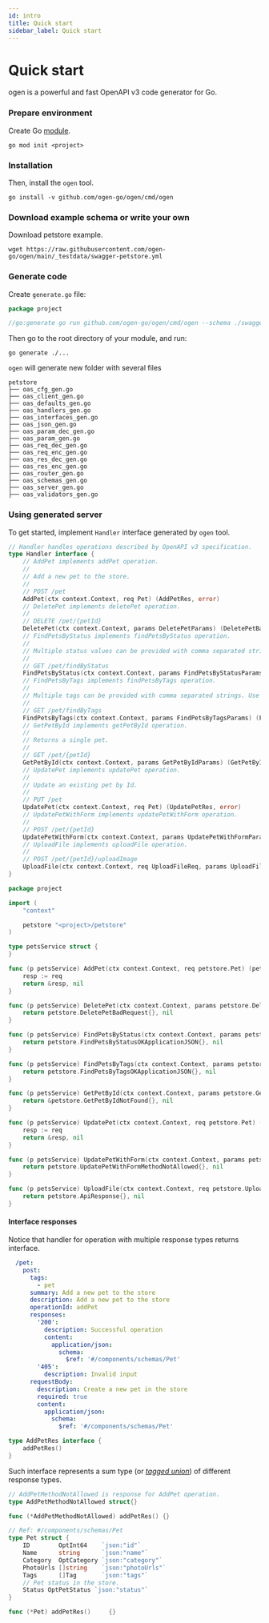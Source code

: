 ```yaml
---
id: intro
title: Quick start
sidebar_label: Quick start
---
```


# Quick start

ogen is a powerful and fast OpenAPI v3 code generator for Go.

### Prepare environment

Create Go [module](https://github.com/golang/go/wiki/Modules#quick-start).

```console
go mod init <project>
```

### Installation

Then, install the `ogen` tool.

```console
go install -v github.com/ogen-go/ogen/cmd/ogen
```

### Download example schema or write your own

Download petstore example.

```console
wget https://raw.githubusercontent.com/ogen-go/ogen/main/_testdata/swagger-petstore.yml
```

### Generate code

Create `generate.go` file:

```go title="<project>/generate.go"
package project

//go:generate go run github.com/ogen-go/ogen/cmd/ogen --schema ./swagger-petstore.yml --target petstore --clean
```

Then go to the root directory of your module, and run:

```
go generate ./...
```

`ogen` will generate new folder with several files

```console
petstore
├── oas_cfg_gen.go
├── oas_client_gen.go
├── oas_defaults_gen.go
├── oas_handlers_gen.go
├── oas_interfaces_gen.go
├── oas_json_gen.go
├── oas_param_dec_gen.go
├── oas_param_gen.go
├── oas_req_dec_gen.go
├── oas_req_enc_gen.go
├── oas_res_dec_gen.go
├── oas_res_enc_gen.go
├── oas_router_gen.go
├── oas_schemas_gen.go
├── oas_server_gen.go
├── oas_validators_gen.go
```

### Using generated server

To get started, implement `Handler` interface generated by `ogen` tool.

```go
// Handler handles operations described by OpenAPI v3 specification.
type Handler interface {
	// AddPet implements addPet operation.
	//
	// Add a new pet to the store.
	//
	// POST /pet
	AddPet(ctx context.Context, req Pet) (AddPetRes, error)
	// DeletePet implements deletePet operation.
	//
	// DELETE /pet/{petId}
	DeletePet(ctx context.Context, params DeletePetParams) (DeletePetBadRequest, error)
	// FindPetsByStatus implements findPetsByStatus operation.
	//
	// Multiple status values can be provided with comma separated strings.
	//
	// GET /pet/findByStatus
	FindPetsByStatus(ctx context.Context, params FindPetsByStatusParams) (FindPetsByStatusRes, error)
	// FindPetsByTags implements findPetsByTags operation.
	//
	// Multiple tags can be provided with comma separated strings. Use tag1, tag2, tag3 for testing.
	//
	// GET /pet/findByTags
	FindPetsByTags(ctx context.Context, params FindPetsByTagsParams) (FindPetsByTagsRes, error)
	// GetPetById implements getPetById operation.
	//
	// Returns a single pet.
	//
	// GET /pet/{petId}
	GetPetById(ctx context.Context, params GetPetByIdParams) (GetPetByIdRes, error)
	// UpdatePet implements updatePet operation.
	//
	// Update an existing pet by Id.
	//
	// PUT /pet
	UpdatePet(ctx context.Context, req Pet) (UpdatePetRes, error)
	// UpdatePetWithForm implements updatePetWithForm operation.
	//
	// POST /pet/{petId}
	UpdatePetWithForm(ctx context.Context, params UpdatePetWithFormParams) (UpdatePetWithFormMethodNotAllowed, error)
	// UploadFile implements uploadFile operation.
	//
	// POST /pet/{petId}/uploadImage
	UploadFile(ctx context.Context, req UploadFileReq, params UploadFileParams) (ApiResponse, error)
}
```

```go
package project

import (
	"context"

	petstore "<project>/petstore"
)

type petsService struct {
}

func (p petsService) AddPet(ctx context.Context, req petstore.Pet) (petstore.AddPetRes, error) {
	resp := req
	return &resp, nil
}

func (p petsService) DeletePet(ctx context.Context, params petstore.DeletePetParams) (petstore.DeletePetBadRequest, error) {
	return petstore.DeletePetBadRequest{}, nil
}

func (p petsService) FindPetsByStatus(ctx context.Context, params petstore.FindPetsByStatusParams) (petstore.FindPetsByStatusRes, error) {
	return petstore.FindPetsByStatusOKApplicationJSON{}, nil
}

func (p petsService) FindPetsByTags(ctx context.Context, params petstore.FindPetsByTagsParams) (petstore.FindPetsByTagsRes, error) {
	return petstore.FindPetsByTagsOKApplicationJSON{}, nil
}

func (p petsService) GetPetById(ctx context.Context, params petstore.GetPetByIdParams) (petstore.GetPetByIdRes, error) {
	return &petstore.GetPetByIdNotFound{}, nil
}

func (p petsService) UpdatePet(ctx context.Context, req petstore.Pet) (petstore.UpdatePetRes, error) {
	resp := req
	return &resp, nil
}

func (p petsService) UpdatePetWithForm(ctx context.Context, params petstore.UpdatePetWithFormParams) (petstore.UpdatePetWithFormMethodNotAllowed, error) {
	return petstore.UpdatePetWithFormMethodNotAllowed{}, nil
}

func (p petsService) UploadFile(ctx context.Context, req petstore.UploadFileReq, params petstore.UploadFileParams) (petstore.ApiResponse, error) {
	return petstore.ApiResponse{}, nil
}
```

#### Interface responses

Notice that handler for operation with multiple response types returns interface.

```yaml title="addPet operation schema"
  /pet:
    post:
      tags:
        - pet
      summary: Add a new pet to the store
      description: Add a new pet to the store
      operationId: addPet
      responses:
        '200':
          description: Successful operation
          content:
            application/json:
              schema:
                $ref: '#/components/schemas/Pet'
        '405':
          description: Invalid input
      requestBody:
        description: Create a new pet in the store
        required: true
        content:
          application/json:
            schema:
              $ref: '#/components/schemas/Pet'
```

```go title="addPet operation response interface"
type AddPetRes interface {
	addPetRes()
}
```

Such interface represents a sum type (or [_tagged union_](https://en.wikipedia.org/wiki/Tagged_union))
of different response types.

```go title="addPet operation response variants"
// AddPetMethodNotAllowed is response for AddPet operation.
type AddPetMethodNotAllowed struct{}

func (*AddPetMethodNotAllowed) addPetRes() {}

// Ref: #/components/schemas/Pet
type Pet struct {
	ID        OptInt64    `json:"id"`
	Name      string      `json:"name"`
	Category  OptCategory `json:"category"`
	PhotoUrls []string    `json:"photoUrls"`
	Tags      []Tag       `json:"tags"`
	// Pet status in the store.
	Status OptPetStatus `json:"status"`
}

func (*Pet) addPetRes()     {}
```



